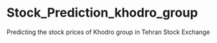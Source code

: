 # Stock_Prediction_khodro_group
Predicting the stock prices of Khodro group in Tehran Stock Exchange
